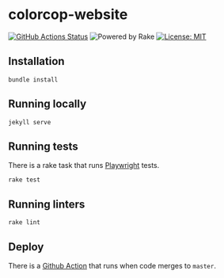 # colorcop-website

[![GitHub Actions Status](https://github.com/ColorCop/colorcop-website/workflows/Test/badge.svg)](https://github.com/ColorCop/colorcop-website/actions)
![Powered by Rake](https://img.shields.io/badge/powered_by-rake-blue?logo=ruby)
[![License: MIT](https://img.shields.io/badge/License-MIT-yellow.svg)](https://opensource.org/licenses/MIT)

## Installation

```
bundle install
```

## Running locally

```
jekyll serve
```

## Running tests

There is a rake task that runs [Playwright](https://github.com/microsoft/playwright) tests.

```
rake test
```

## Running linters

```
rake lint
```

## Deploy

There is a [Github Action](https://github.com/ColorCop/colorcop-website/actions/workflows/deploy.yml) that runs when code merges to `master`.
